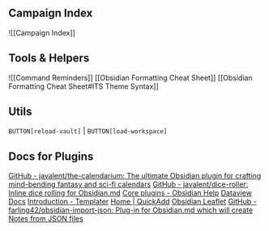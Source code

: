 ## Campaign Index
![[Campaign Index]]

## Tools & Helpers
![[Command Reminders]]
[[Obsidian Formatting Cheat Sheet]]
[[Obsidian Formatting Cheat Sheet#ITS Theme Syntax]]

## Utils
`BUTTON[reload-vault]` | `BUTTON[load-workspace]`


## Docs for Plugins
[GitHub - javalent/the-calendarium: The ultimate Obsidian plugin for crafting mind-bending fantasy and sci-fi calendars](https://github.com/javalent/the-calendarium)
[GitHub - javalent/dice-roller: Inline dice rolling for Obsidian.md](https://github.com/javalent/dice-roller)
[Core plugins - Obsidian Help](https://help.obsidian.md/Plugins/Core+plugins)
[Dataview Docs](https://blacksmithgu.github.io/obsidian-dataview/)
[Introduction - Templater](https://silentvoid13.github.io/Templater/)
[Home | QuickAdd](https://quickadd.obsidian.guide)
[Obsidian Leaflet](https://github.com/javalent/obsidian-leaflet)
[GitHub - farling42/obsidian-import-json: Plug-in for Obsidian.md which will create Notes from JSON files](https://github.com/farling42/obsidian-import-json)